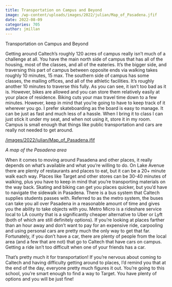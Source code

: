 ```yaml
---
title: Transportation on Campus and Beyond
image: /wp-content/uploads/images/2022/julian/Map_of_Pasadena.jfif
date: 2022-08-09
categories: 705
author: jmillan
---
```

Transportation on Campus and Beyond

Getting around Caltech’s roughly 120 acres of campus really isn’t much of a challenge at all. You have the main north side of campus that has all of the housing, most of the classes, and all of the eateries. It’s the bigger side, and traversing this part of campus between opposite ends via walking takes roughly 10 minutes, 15 max. The southern side of campus has some classes, the mailing offices, and all of the athletic facilities. It’s roughly another 10 minutes to traverse this fully. As you can see, it isn’t too bad as it is. However, bikes are allowed and you can store them relatively easily at your place of residence. Biking cuts your max travel time down to a few minutes. However, keep in mind that you’re going to have to keep track of it wherever you go. I prefer skateboarding as the board is easy to manage. It can be just as fast and much less of a hassle. When I bring it to class I can just stick it under my seat, and when not using it, store it in my room. Campus is small enough that things like public transportation and cars are really not needed to get around.

[/images/2022/julian/Map_of_Pasadena.jfif](/images/2022/julian/Map_of_Pasadena.jfif)

_A map of the Pasadena area_

When it comes to moving around Pasadena and other places, it really depends on what’s available and what you’re willing to do. On Lake Avenue there are plenty of restaurants and places to eat, but it can be a 20+ minute walk each way. Places like Target and other stores can be 30-40 minutes of walking, plus you have to keep in mind that you’re transporting materials on the way back. Skating and biking can get you places quicker, but you’d have to navigate the sidewalk in Pasadena. There is a bus system that Caltech supplies students passes with. Referred to as the metro system, the buses can take you all over Pasadena in a reasonable amount of time and gives you the ability to take objects with you. Metro Micro is a rideshare service local to LA county that is a significantly cheaper alternative to Uber or Lyft (both of which are still definitely options). If you’re looking at places farther than an hour away and don’t want to pay for an expensive ride, carpooling and using personal cars are pretty much the only way to get that far. Fortunately, if you don’t have a car, there are plenty of people from the local area (and a few that are not) that go to Caltech that have cars on campus. Getting a ride isn’t too difficult when one of your friends has a car.

That’s pretty much it for transportation! If you’re nervous about coming to Caltech and having difficulty getting around to places, I’d remind you that at the end of the day, everyone pretty much figures it out. You’re going to this school, you’re smart enough to find a way to Target. You have plenty of options and you will be just fine!